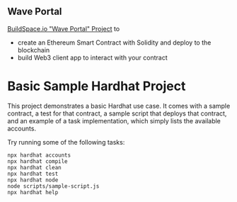 ## Wave Portal
[BuildSpace.io "Wave Portal" Project](https://app.buildspace.so/projects/CO02cf0f1c-f996-4f50-9669-cf945ca3fb0b) to 
- create an Ethereum Smart Contract with Solidity and deploy to the blockchain
- build Web3 client app to interact with your contract

# Basic Sample Hardhat Project

This project demonstrates a basic Hardhat use case. It comes with a sample contract, a test for that contract, a sample script that deploys that contract, and an example of a task implementation, which simply lists the available accounts.

Try running some of the following tasks:

```shell
npx hardhat accounts
npx hardhat compile
npx hardhat clean
npx hardhat test
npx hardhat node
node scripts/sample-script.js
npx hardhat help
```

